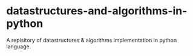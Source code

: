 # datastructures-and-algorithms-in-python
A repisitory of datastructures &amp; algorithms implementation in python language.
